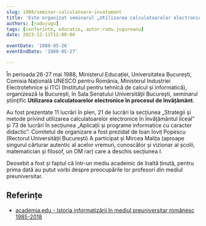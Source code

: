 ```yaml
---
slug: 1988/seminar-calculatoare-invatamant
title: 'Este organizat seminarul „Utilizarea calculatoarelor electronice în procesul de învățământ”'
authors: [radujugu]
tags: [conferinte, educatie, autor:radu.jugureanu]
date: 2023-12-11T12:09:04

eventDate: '1988-05-26'
eventEndDate: '1988-05-27'

---
```


În perioada 26-27 mai 1988, Ministerul Educației, Universitatea București,
Comisia Națională UNESCO pentru România, Ministerul Industriei Electrotehnice
și ITCI (Institutul pentru tehnică de
calcul și informatică), organizează la București, în Sala Senatului
Universității București, seminarul științific
**Utilizarea calculatoarelor electronice în procesul de învățământ**.

<!-- truncate -->

Au fost prezentate 11 lucrări în plen, 21 de
lucrări la secțiunea „Strategii și
metode privind utilizarea
calculatoarelor electronice în
învățământul liceal” și 73 de
lucrări în secțiunea „Aplicații și
programe informatice cu
caracter didactic”.
Comitetul de organizare a fost
prezidat de Ioan Ioviț Popescu
(Rectorul Universității
București)
A participat și Mircea Malița
(aproape singurul cărturar
autentic al acelor vremuri,
cunoscător și vizionar al școlii,
matematician și filosof, un OM
rar) care a deschis secțiunea I.

Deosebit a fost și faptul
că într-un mediu academic de
înaltă ținută, pentru prima dată au
putut vorbi despre
preocupările lor profesori din
mediul preuniversitar.

## Referințe

- [academia.edu - Istoria informatizării în mediul preuniversitar românesc 1985-2018](https://www.academia.edu/43375781/Istoria_informatizării_în_mediul_preuniversitar_românesc_1985_2018)
